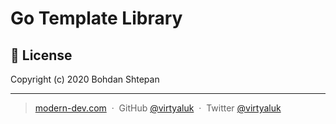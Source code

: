 # Go Template Library

## :green_book: License

Copyright (c) 2020 Bohdan Shtepan

---

> [modern-dev.com](http://modern-dev.com) &nbsp;&middot;&nbsp;
> GitHub [@virtyaluk](https://github.com/modern-dev) &nbsp;&middot;&nbsp;
> Twitter [@virtyaluk](https://twitter.com/virtyaluk)